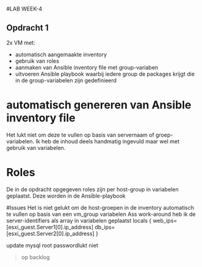 #LAB WEEK-4
## Opdracht 1
2x VM met:
- automatisch aangemaakte inventory
- gebruik van roles
- aanmaken van Ansible inventory file met group-variaben
- uitvoeren Ansible playbook waarbij iedere group de packages krijgt die in de group-variabelen zijn gedefinieerd

# automatisch genereren van Ansible inventory file
Het lukt niet om deze te vullen op basis van servernaam of groep-variabelen. Ik heb de inhoud deels handmatig ingevuld maar wel met gebruik van variabelen. 

# Roles
De in de opdracht opgegeven roles zijn per host-group in variabelen geplaatst. Deze worden in de Ansible-playbook 

#Issues
Het is niet gelukt om de host-groepen in de inventory automatisch te vullen op basis van een vm_group variabelen
Ass work-around heb ik de server-identifiers als array in variabelen geplaatst
locals {
  web_ips=[esxi_guest.Server1[0].ip_address]
  db_ips=[esxi_guest.Server2[0].ip_address]
}

update mysql root passwordlukt niet 
> op backlog
